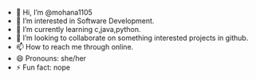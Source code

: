 - 👋 Hi, I’m @mohana1105
- 👀 I’m interested in Software Development.
- 🌱 I’m currently learning c,java,python.
- 💞️ I’m looking to collaborate on something interested projects in github.
- 📫 How to reach me through online.
- 😄 Pronouns: she/her
- ⚡ Fun fact: nope

<!---
mohana1105/mohana1105 is a ✨ special ✨ repository because its `README.md` (this file) appears on your GitHub profile.
You can click the Preview link to take a look at your changes.
--->
